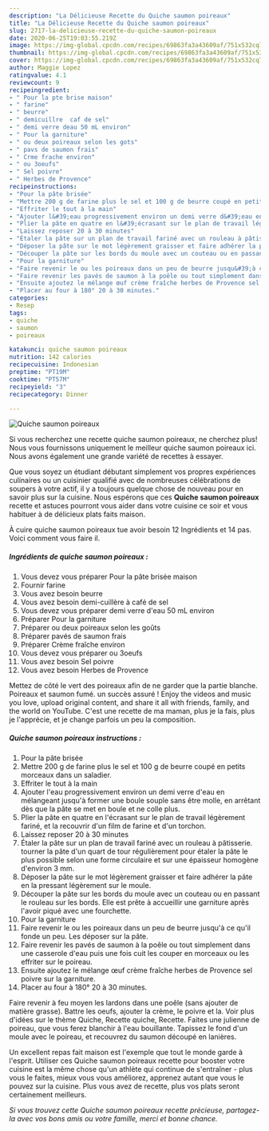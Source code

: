 ```yaml
---
description: "La Délicieuse Recette du Quiche saumon poireaux"
title: "La Délicieuse Recette du Quiche saumon poireaux"
slug: 2717-la-delicieuse-recette-du-quiche-saumon-poireaux
date: 2020-06-25T19:03:55.219Z
image: https://img-global.cpcdn.com/recipes/69863fa3a43609af/751x532cq70/quiche-saumon-poireaux-photo-principale-de-la-recette.jpg
thumbnail: https://img-global.cpcdn.com/recipes/69863fa3a43609af/751x532cq70/quiche-saumon-poireaux-photo-principale-de-la-recette.jpg
cover: https://img-global.cpcdn.com/recipes/69863fa3a43609af/751x532cq70/quiche-saumon-poireaux-photo-principale-de-la-recette.jpg
author: Maggie Lopez
ratingvalue: 4.1
reviewcount: 9
recipeingredient:
- " Pour la pte brise maison"
- " farine"
- " beurre"
- " demicuillre  caf de sel"
- " demi verre deau 50 mL environ"
- " Pour la garniture"
- " ou deux poireaux selon les gots"
- " pavs de saumon frais"
- " Crme frache environ"
- " ou 3oeufs"
- " Sel poivre"
- " Herbes de Provence"
recipeinstructions:
- "Pour la pâte brisée"
- "Mettre 200 g de farine plus le sel et 100 g de beurre coupé en petits morceaux dans un saladier."
- "Effriter le tout à la main"
- "Ajouter l&#39;eau progressivement environ un demi verre d&#39;eau en mélangeant jusqu&#39;à former une boule souple sans être molle, en arrêtant dès que la pâte se met en boule et ne colle plus."
- "Plier la pâte en quatre en l&#39;écrasant sur le plan de travail légèrement fariné, et la recouvrir d&#39;un film de farine et d&#39;un torchon."
- "Laissez reposer 20 à 30 minutes"
- "Étaler la pâte sur un plan de travail fariné avec un rouleau à pâtisserie. tourner la pâte d&#39;un quart de tour régulièrement pour étaler la pâte le plus possible selon une forme circulaire et sur une épaisseur homogène d&#39;environ 3 mm."
- "Déposer la pâte sur le mot légèrement graisser et faire adhérer la pâte en la pressant légèrement sur le moule."
- "Découper la pâte sur les bords du moule avec un couteau ou en passant le rouleau sur les bords. Elle est prête à accueillir une garniture après l&#39;avoir piqué avec une fourchette."
- "Pour la garniture"
- "Faire revenir le ou les poireaux dans un peu de beurre jusqu&#39;à ce qu&#39;il fonde un peu. Les déposer sur la pâte."
- "Faire revenir les pavés de saumon à la poêle ou tout simplement dans une casserole d&#39;eau puis une fois cuit les couper en morceaux ou les effriter sur le poireau."
- "Ensuite ajoutez le mélange œuf crème fraîche herbes de Provence sel poivre sur la garniture."
- "Placer au four à 180° 20 à 30 minutes."
categories:
- Resep
tags:
- quiche
- saumon
- poireaux

katakunci: quiche saumon poireaux 
nutrition: 142 calories
recipecuisine: Indonesian
preptime: "PT19M"
cooktime: "PT57M"
recipeyield: "3"
recipecategory: Dinner

---
```



![Quiche saumon poireaux](https://img-global.cpcdn.com/recipes/69863fa3a43609af/751x532cq70/quiche-saumon-poireaux-photo-principale-de-la-recette.jpg)

Si vous recherchez une recette quiche saumon poireaux, ne cherchez plus! Nous vous fournissons uniquement le meilleur quiche saumon poireaux ici. Nous avons également une grande variété de recettes à essayer.

Que vous soyez un étudiant débutant simplement vos propres expériences culinaires ou un cuisinier qualifié avec de nombreuses célébrations de soupers à votre actif, il y a toujours quelque chose de nouveau pour en savoir plus sur la cuisine. Nous espérons que ces <strong> Quiche saumon poireaux </strong> recette et astuces pourront vous aider dans votre cuisine ce soir et vous habituer à de délicieux plats faits maison.

<!--inarticleads1-->

À cuire quiche saumon poireaux tue avoir besoin 12 Ingrédients et 14 pas. Voici comment vous faire il.

##### Ingrédients de quiche saumon poireaux :

1. Vous devez vous préparer  Pour la pâte brisée maison
1. Fournir  farine
1. Vous avez besoin  beurre
1. Vous avez besoin  demi-cuillère à café de sel
1. Vous devez vous préparer  demi verre d&#39;eau 50 mL environ
1. Préparer  Pour la garniture
1. Préparer  ou deux poireaux selon les goûts
1. Préparer  pavés de saumon frais
1. Préparer  Crème fraîche environ
1. Vous devez vous préparer  ou 3oeufs
1. Vous avez besoin  Sel poivre
1. Vous avez besoin  Herbes de Provence


Mettez de côté le vert des poireaux afin de ne garder que la partie blanche. Poireaux et saumon fumé. un succès assuré ! Enjoy the videos and music you love, upload original content, and share it all with friends, family, and the world on YouTube. C&#39;est une recette de ma maman, plus je la fais, plus je l&#39;apprécie, et je change parfois un peu la composition. 

<!--inarticleads2-->

##### Quiche saumon poireaux instructions :

1. Pour la pâte brisée
1. Mettre 200 g de farine plus le sel et 100 g de beurre coupé en petits morceaux dans un saladier.
1. Effriter le tout à la main
1. Ajouter l&#39;eau progressivement environ un demi verre d&#39;eau en mélangeant jusqu&#39;à former une boule souple sans être molle, en arrêtant dès que la pâte se met en boule et ne colle plus.
1. Plier la pâte en quatre en l&#39;écrasant sur le plan de travail légèrement fariné, et la recouvrir d&#39;un film de farine et d&#39;un torchon.
1. Laissez reposer 20 à 30 minutes
1. Étaler la pâte sur un plan de travail fariné avec un rouleau à pâtisserie. tourner la pâte d&#39;un quart de tour régulièrement pour étaler la pâte le plus possible selon une forme circulaire et sur une épaisseur homogène d&#39;environ 3 mm.
1. Déposer la pâte sur le mot légèrement graisser et faire adhérer la pâte en la pressant légèrement sur le moule.
1. Découper la pâte sur les bords du moule avec un couteau ou en passant le rouleau sur les bords. Elle est prête à accueillir une garniture après l&#39;avoir piqué avec une fourchette.
1. Pour la garniture
1. Faire revenir le ou les poireaux dans un peu de beurre jusqu&#39;à ce qu&#39;il fonde un peu. Les déposer sur la pâte.
1. Faire revenir les pavés de saumon à la poêle ou tout simplement dans une casserole d&#39;eau puis une fois cuit les couper en morceaux ou les effriter sur le poireau.
1. Ensuite ajoutez le mélange œuf crème fraîche herbes de Provence sel poivre sur la garniture.
1. Placer au four à 180° 20 à 30 minutes.


Faire revenir à feu moyen les lardons dans une poêle (sans ajouter de matière grasse). Battre les oeufs, ajouter la crème, le poivre et la. Voir plus d&#39;idées sur le thème Quiche, Recette quiche, Recette. Faites une julienne de poireau, que vous ferez blanchir à l&#39;eau bouillante. Tapissez le fond d&#39;un moule avec le poireau, et recouvrez du saumon découpé en lanières. 

<!--inarticleads1-->

<p>
Un excellent repas fait maison est l'exemple que tout le monde garde à l'esprit. Utiliser ces Quiche saumon poireaux recette pour booster votre cuisine est la même chose qu'un athlète qui continue de s'entraîner - plus vous le faites, mieux vous vous améliorez, apprenez autant que vous le pouvez sur la cuisine. Plus vous avez de recette, plus vos plats seront certainement meilleurs.
</p>

<p>
<i>Si vous trouvez cette Quiche saumon poireaux recette précieuse, partagez-la avec vos bons amis ou votre famille, merci et bonne chance.</i>
</p>
